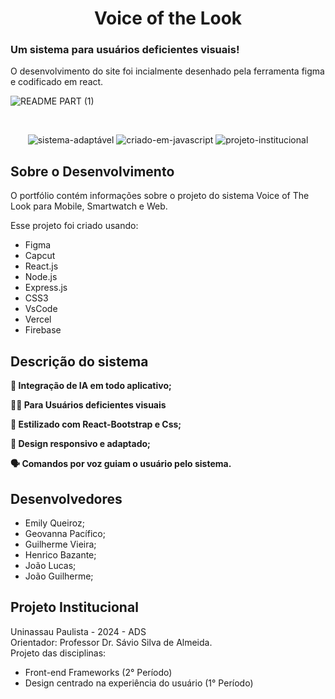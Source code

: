 <h1 align="center">
  Voice of the Look<br/>
</h2>

### Um sistema para usuários deficientes visuais!
O desenvolvimento do site foi incialmente desenhado pela ferramenta figma e codificado em react.

![README PART (1)](https://github.com/user-attachments/assets/bcb8f606-fe29-4d8b-8960-865de2c7e814)

<br/>

<center>

![sistema-adaptável](https://github.com/user-attachments/assets/f8fb192e-7abb-4658-bf86-180e72e1ac85)
![criado-em-javascript](https://github.com/user-attachments/assets/5bf75138-bbfd-4ba8-8c93-45e7c2481a77)
![projeto-institucional](https://github.com/user-attachments/assets/e91cbe35-31e8-4ea6-bf45-5b6446678b89)

</center>

## Sobre o Desenvolvimento

O portfólio contém informações sobre o projeto do sistema Voice of The Look para Mobile, Smartwatch e Web. <br/>

Esse projeto foi criado usando:

- Figma
- Capcut
- React.js
- Node.js
- Express.js
- CSS3
- VsCode
- Vercel
- Firebase

## Descrição do sistema

**🤖 Integração de IA em todo aplicativo;**

**🧑‍🦯 Para Usuários deficientes visuais**

**🎨 Estilizado com React-Bootstrap e Css;**

**📱 Design responsivo e adaptado;**

**🗣️  Comandos por voz guiam o usuário pelo sistema.**

## Desenvolvedores

- Emily Queiroz;
- Geovanna Pacífico;
- Guilherme Vieira;
- Henrico Bazante;
- João Lucas; 
- João Guilherme;

## Projeto Institucional
Uninassau Paulista - 2024 - ADS <br>
Orientador: Professor Dr. Sávio Silva de Almeida. <br>
Projeto das disciplinas: <br> 
- Front-end Frameworks (2° Período)
- Design centrado na experiência do usuário (1° Período)
